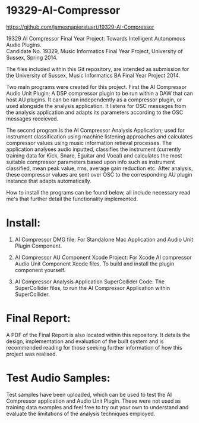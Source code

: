 19329-AI-Compressor
===================

https://github.com/jamesnapierstuart/19329-AI-Compressor

19329 AI Compressor Final Year Project: Towards Intelligent Autonomous Audio Plugins.                                       
Candidate No. 19329, Music Informatics Final Year Project, University of Sussex, Spring 2014.

The files included within this Git repository, are intended as submission for the University of Sussex, Music Informatics BA Final Year Project 2014. 

Two main programs were created for this project. First the AI Compressor Audio Unit Plugin; A DSP compressor plugin to be run within a DAW that can host AU plugins. It can be ran independently as a compressor plugin, or used alongside the analysis application. It listens for OSC messages from the analysis application and adapts its parameters according to the OSC messages receieved. 

The second program is the AI Compressor Analysis Application; used for instrument classification using machine listening approaches and calculates compressor values using music information retieval processes. The application analyses audio inputted, classifies the instrument (currently training data for Kick, Snare, Eguitar and Vocal) and calculates the most suitable compressor parameters based upon info such as instrument classified, mean peak value, rms, average gain reduction etc. After analysis, these compressor values are sent over OSC to the corresponding AU plugin instance that adapts automatically.

How to install the programs can be found below, all include necessary read me's that further detail the functionality implemented.

Install:
===================

1. AI Compressor DMG file:
   For Standalone Mac Application and Audio Unit Plugin Component.

2. AI Compressor AU Component Xcode Project:
   For Xcode AI compressor Audio Unit Component Xcode files.
   To build and install the plugin component yourself.

3. AI Compressor Analysis Application SuperCollider Code:
   The SuperCollider files, to run the AI Compressor Application within SuperCollider.

Final Report:
===================
A PDF of the Final Report is also located within this repository. It details the design, implementation and evaluation of the built system and is recommended reading for those seeking further information of how this project was realised.


Test Audio Samples:
===================
Test samples have been uploaded, which can be used to test the AI Compressor application and Audio Unit Plugin. These were not used as training data examples and feel free to try out your own to understand and evaluate the limitations of the analysis techniques employed.
